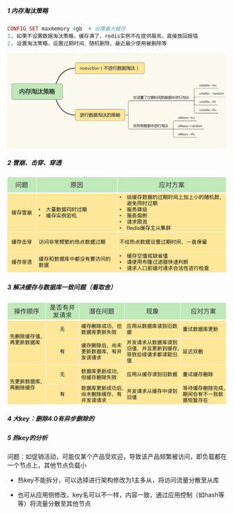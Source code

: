##### 1 内存淘汰策略

```Ruby
CONFIG SET maxmemory 4gb  # 设置最大缓存
1. 如果不设置数据淘汰策略，缓存满了，redis实例不在提供服务，直接放回报错
2. 设置淘汰策略，设置过期时间、随机删除、最近最少使用被删除等
```

<img src="pic/evction.jpg" width=600 />

##### 2 雪崩、击穿、穿透

<img src="pic/crash.jpg" width=600 />



##### 3 解决缓存与数据库一致问题（看取舍）

<img src="pic/Consistent.jpg" width=600 />



##### 4 大key：删除4.0有异步删除的



##### 5 热key的分析

问题：如促销活动，可能仅某个产品受欢迎，导致该产品频繁被访问，即负载都在一个节点上，其他节点负载小

* 热key不能拆分，可以选择进行架构修改为1主多从，将访问流量分散至从库

* 也可从应用侧修改，key名可以不一样，内容一致，通过应用控制（如hash等等）将流量分散至其他节点

